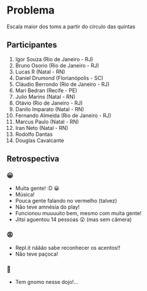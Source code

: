 # Problema
Escala maior dos toms a partir do círculo das quintas

## Participantes

1. Igor Souza (Rio de Janeiro - RJ)
2. Bruno Osorio (Rio de Janeiro - RJ)
3. Lucas R (Natal - RN)
4. Daniel Drumond (Florianópolis - SC)
5. Cláudio Berrondo (Rio de Janeiro - RJ)
6. Mari Bedran (Recife - PE)
7. Julio Marins (Natal - RN)
8. Otávio (Rio de Janeiro - RJ)
9. Danilo Imparato (Natal - RN)
10. Fernando Almeida (Rio de Janeiro - RJ)
11. Marcus Paulo (Natal - RN)
12. Iran Neto (Natal - RN)
13. Rodolfo Dantas
14. Douglas Cavalcante

## Retrospectiva

### 😀

- Muita gente! :D 😀
- Música!
- Pouca gente falando no vermelho (talvez)
- Não teve amnésia do play!
- Funcionou muuuuito bem, mesmo com muita gente!
- Jitsi aguentou 14 pessoas 😮 (mas sem câmera)

### 😩

- Repl.it nããão sabe reconhecer os acentos!!
- Não teve paçoca!

### 🤫

- Tem gnomo nesse dojo!...